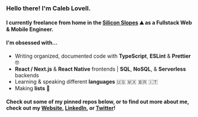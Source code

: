 ### Hello there! I'm Caleb Lovell.
#### I currently freelance from home in the [Silicon Slopes](https://en.wikipedia.org/wiki/Silicon_Slopes) ⛰️ as a Fullstack Web & Mobile Engineer.
#### I'm obsessed with...
- Writing organized, documented code with **TypeScript**, **ESLint** & **Prettier** 🤓
- **React / Next.js** & **React Native** frontends | **SQL**, **NoSQL**, & **Serverless** backends 
- Learning & speaking different **languages** 🇺🇸 🇲🇽 🇧🇷 🇮🇹
- Making **lists** 📝
#### Check out some of my pinned repos below, or to find out more about me, check out my [Website](https://www.caleblovell.com/), [LinkedIn](https://www.linkedin.com/in/caleblovell/), or [Twitter](https://twitter.com/Caleb__Lovell)!
